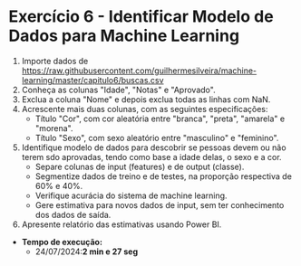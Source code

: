 # Exercício 6 - Identificar Modelo de Dados para Machine Learning

1) Importe dados de https://raw.githubusercontent.com/guilhermesilveira/machine-learning/master/capitulo6/buscas.csv
2) Conheça as colunas "Idade", "Notas" e "Aprovado".
3) Exclua a coluna "Nome" e depois exclua todas as linhas com NaN.
4) Acrescente mais duas colunas, com as seguintes especificações:
    - Título "Cor", com cor aleatória entre "branca", "preta", "amarela" e "morena".
    - Título "Sexo", com sexo aleatório entre "masculino" e "feminino".
5) Identifique modelo de dados para descobrir se pessoas devem ou não terem sdo aprovadas, tendo como base a idade delas, o sexo e a cor.
    - Separe colunas de input (features) e de output (classe).
    - Segmentize dados de treino e de testes, na proporção respectiva de 60% e 40%.
    - Verifique acurácia do sistema de machine learning.
    - Gere estimativa para novos dados de input, sem ter conhecimento dos dados de saída.
6) Apresente relatório das estimativas usando Power BI.
- **Tempo de execução:** 
    - 24/07/2024:**2 min e 27 seg**